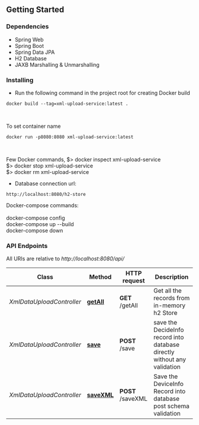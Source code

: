 ## Getting Started

### Dependencies

* Spring Web
* Spring Boot
* Spring Data JPA
* H2 Database
* JAXB Marshalling & Unmarshalling

### Installing

* Run the following command in the project root for creating Docker build

```
docker build --tag=xml-upload-service:latest .
```
<br/>

To set container name 
```
docker run -p8080:8080 xml-upload-service:latest
```
<br/>

Few Docker commands,
$> docker inspect xml-upload-service <br>
$> docker stop xml-upload-service <br>
$> docker rm xml-upload-service <br>

* Database connection url:

```
http://localhost:8080/h2-store
```

Docker-compose commands: <br> <br>
docker-compose config <br>
docker-compose up --build <br>
docker-compose down 

### API Endpoints

All URIs are relative to *http://localhost:8080/api/*

Class | Method                                           | HTTP request      | Description
------------ |--------------------------------------------------|-------------------| -------------
*XmlDataUploadController* | [**getAll**](http://localhost:8080/api/getAll)   | **GET** /getAll   | Get all the records from in-memory h2 Store
*XmlDataUploadController* | [**save**](http://localhost:8080/api/save)       | **POST** /save    | save the DecideInfo record into database directly without any validation
*XmlDataUploadController* | [**saveXML**](http://localhost:8080/api/saveXML) | **POST** /saveXML | Save the DeviceInfo Record into database post schema validation
